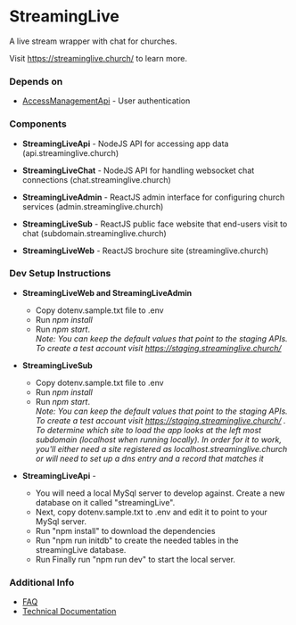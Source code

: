 # StreamingLive
A live stream wrapper with chat for churches.

Visit <a href="https://streaminglive.church/">https://streaminglive.church/</a> to learn more.

### Depends on
* [AccessManagementApi](https://github.com/LiveChurchSolutions/AccessManagement) - User authentication

### Components
* **StreamingLiveApi** - NodeJS API for accessing app data (api.streaminglive.church)
* **StreamingLiveChat** - NodeJS API for handling websocket chat connections (chat.streaminglive.church)

* **StreamingLiveAdmin** - ReactJS admin interface for configuring church services (admin.streaminglive.church)
* **StreamingLiveSub** - ReactJS public face website that end-users visit to chat (subdomain.streaminglive.church)
* **StreamingLiveWeb** - ReactJS brochure site (streaminglive.church)

### Dev Setup Instructions
* **StreamingLiveWeb and StreamingLiveAdmin** 
  * Copy dotenv.sample.txt file to .env
  * Run *npm install*
  * Run *npm start*.  
  *Note: You can keep the default values that point to the staging APIs.  To create a test account visit https://staging.streaminglive.church/*

* **StreamingLiveSub**
  * Copy dotenv.sample.txt file to .env
  * Run *npm install*
  * Run *npm start*.  
  *Note: You can keep the default values that point to the staging APIs.  To create a test account visit https://staging.streaminglive.church/ .  To determine which site to load the app looks at the left most subdomain (localhost when running locally).  In order for it to work, you'll either need a site registered as localhost.streaminglive.church or will need to set up a dns entry and a record that matches it*
  

* **StreamingLiveApi** - 
  * You will need a local MySql server to develop against.  Create a new database on it called "streamingLive".  
  * Next, copy dotenv.sample.txt to .env and edit it to point to your MySql server.  
  * Run "npm install" to download the dependencies
  * Run "npm run initdb" to create the needed tables in the streamingLive database.  
  * Run Finally run "npm run dev" to start the local server.


### Additional Info
* [FAQ](https://github.com/LiveChurchSolutions/StreamingLive/wiki/FAQ)
* [Technical Documentation](https://github.com/LiveChurchSolutions/StreamingLive/wiki/Technical-Documentation)
